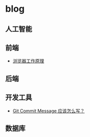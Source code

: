 # blog

## 人工智能

## 前端

* [浏览器工作原理](./前端/浏览器工作原理.md)

## 后端

## 开发工具

* [Git Commit Message 应该怎么写？](./开发工具/Git%20Commit%20Message%20应该怎么写？.md)

## 数据库
